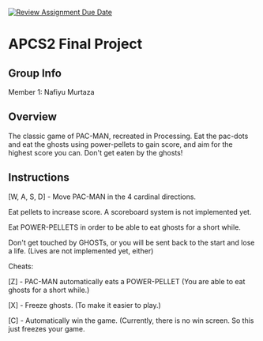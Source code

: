 [![Review Assignment Due Date](https://classroom.github.com/assets/deadline-readme-button-24ddc0f5d75046c5622901739e7c5dd533143b0c8e959d652212380cedb1ea36.svg)](https://classroom.github.com/a/syDSSnTt)
# APCS2 Final Project
## Group Info

Member 1: Nafiyu Murtaza

## Overview

The classic game of PAC-MAN, recreated in Processing. Eat the pac-dots and eat the ghosts using power-pellets to gain score, and aim for the highest score you can. Don't get eaten by the ghosts!

## Instructions

[W, A, S, D] - Move PAC-MAN in the 4 cardinal directions.

Eat pellets to increase score. A scoreboard system is not implemented yet.

Eat POWER-PELLETS in order to be able to eat ghosts for a short while.

Don't get touched by GHOSTs, or you will be sent back to the start and lose a life. (Lives are not implemented yet, either)

Cheats:

[Z] - PAC-MAN automatically eats a POWER-PELLET (You are able to eat ghosts for a short while.)

[X] - Freeze ghosts. (To make it easier to play.)

[C] - Automatically win the game. (Currently, there is no win screen. So this just freezes your game.
